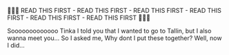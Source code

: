  🥱🥱🥱 READ THIS FIRST - READ THIS FIRST - READ THIS FIRST - READ THIS FIRST - READ THIS FIRST - READ THIS FIRST 😬😬😬


Sooooooooooooo
Tinka
I told you that I wanted to go to Tallin, but I also wanna meet you...
So I asked me, Why dont I put these together?
Well, now I did...